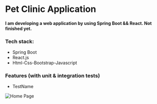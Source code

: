 # Pet Clinic Application

#### I am developing a web application by using Spring Boot && React. Not finished yet.

### Tech stack:
  - Spring Boot
  - React.js
  - Html-Css-Bootstrap-Javascript

### Features (with unit & integration tests)
 - TestName
 
![Home Page](---)

